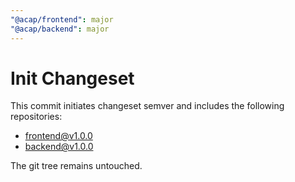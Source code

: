 ```yaml
---
"@acap/frontend": major
"@acap/backend": major
---
```


# Init Changeset

This commit initiates changeset semver and includes the following repositories:

- frontend@v1.0.0
- backend@v1.0.0

The git tree remains untouched.
